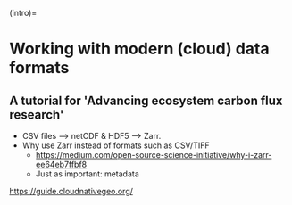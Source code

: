 (intro)=
# Working with modern (cloud) data formats

## A tutorial for 'Advancing ecosystem carbon flux research'

- CSV files --> netCDF & HDF5 --> Zarr.
- Why use Zarr instead of formats such as CSV/TIFF
    - https://medium.com/open-source-science-initiative/why-i-zarr-ee64eb7ffbf8
    - Just as important: metadata

https://guide.cloudnativegeo.org/
